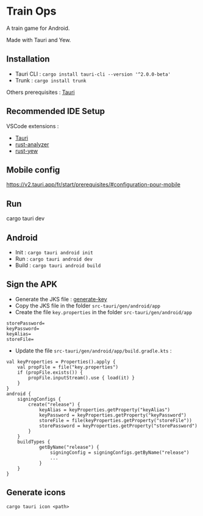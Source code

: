 # Train Ops

A train game for Android.

Made with Tauri and Yew.

## Installation 

* Tauri CLI : `cargo install tauri-cli --version '^2.0.0-beta'`
* Trunk : `cargo install trunk` 

Others prerequisites : 
[Tauri](https://tauri.app/v1/guides/getting-started/prerequisites/)

## Recommended IDE Setup

VSCode extensions : 
 
* [Tauri](https://marketplace.visualstudio.com/items?itemName=tauri-apps.tauri-vscode) 
* [rust-analyzer](https://marketplace.visualstudio.com/items?itemName=rust-lang.rust-analyzer)
* [rust-yew](https://marketplace.visualstudio.com/items?itemName=TechTheAwesome.rust-yew) 

## Mobile config 

https://v2.tauri.app/fr/start/prerequisites/#configuration-pour-mobile


## Run 

cargo tauri dev

## Android 

* Init : `cargo tauri android init`
* Run : `cargo tauri android dev`
* Build : `cargo tauri android build`

## Sign the APK

* Generate the JKS file : [generate-key](https://developer.android.com/studio/publish/app-signing?hl=fr#generate-key)
* Copy the JKS file in the folder `src-tauri/gen/android/app`
* Create the file `key.properties` in the folder `src-tauri/gen/android/app`
```
storePassword=
keyPassword=
keyAlias=
storeFile=
```
* Update the file `src-tauri/gen/android/app/build.gradle.kts` : 
```
val keyProperties = Properties().apply {
    val propFile = file("key.properties")
    if (propFile.exists()) {
        propFile.inputStream().use { load(it) }
    }
}
android {
    signingConfigs {
        create("release") {
            keyAlias = keyProperties.getProperty("keyAlias")
            keyPassword = keyProperties.getProperty("keyPassword")
            storeFile = file(keyProperties.getProperty("storeFile"))
            storePassword = keyProperties.getProperty("storePassword")
        }
    }
    buildTypes {
            getByName("release") {
                signingConfig = signingConfigs.getByName("release")
                ...
            }
    }
}
```

## Generate icons 
`cargo tauri icon <path>` 
